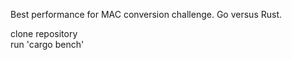 Best performance for MAC conversion challenge. Go versus Rust.

clone repository   
run 'cargo bench'
